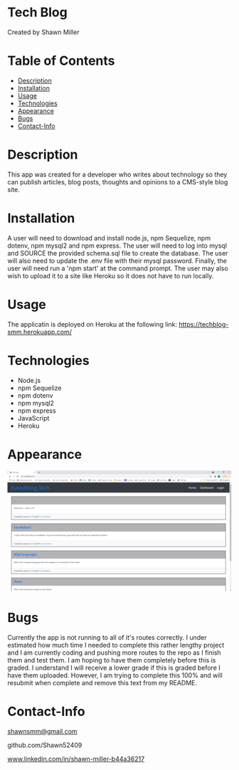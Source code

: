 # Tech Blog
Created by Shawn Miller

# Table of Contents
* [Description](#Description)
* [Installation](#Installation)
* [Usage](#Usage)
* [Technologies](#Technologies)
* [Appearance](#Appearance)
* [Bugs](#Bugs)
* [Contact-Info](#Contact-Info)

# Description
This app was created for a developer who writes about technology so they can publish articles, blog posts, thoughts and opinions to a CMS-style blog site.

# Installation
A user will need to download and install node.js, npm Sequelize, npm dotenv, npm mysql2 and npm express.  The user will need to log into mysql and SOURCE the provided schema.sql file to create the database.  The user will also need to update the .env file with their mysql password.  Finally, the user will need run a 'npm start' at the command prompt. The user may also wish to upload it to a site like Heroku so it does not have to run locally.

# Usage
The applicatin is deployed on Heroku at the following link:
https://techblog-smm.herokuapp.com/

# Technologies
- Node.js
- npm Sequelize
- npm dotenv
- npm mysql2
- npm express
- JavaScript
- Heroku

# Appearance
![Appearance of the homepage of the running app](./img/screenshot.jpg)

# Bugs
Currently the app is not running to all of it's routes correctly.  I under estimated how much time I needed to complete this rather lengthy project and I am currently coding and pushing more routes to the repo as I finish them and test them. I am hoping to have them completely before this is graded. I understand I will receive a lower grade if this is graded before I have them uploaded. However, I am trying to complete this 100% and will resubmit when complete and remove this text from my README.

# Contact-Info
shawnsmm@gmail.com

github.com/Shawn52409

www.linkedin.com/in/shawn-miller-b44a36217